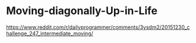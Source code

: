 # Moving-diagonally-Up-in-Life
https://www.reddit.com/r/dailyprogrammer/comments/3ysdm2/20151230_challenge_247_intermediate_moving/
